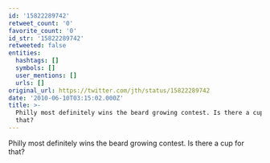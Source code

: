 ```yaml
---
id: '15822289742'
retweet_count: '0'
favorite_count: '0'
id_str: '15822289742'
retweeted: false
entities:
  hashtags: []
  symbols: []
  user_mentions: []
  urls: []
original_url: https://twitter.com/jth/status/15822289742
date: '2010-06-10T03:15:02.000Z'
title: >-
  Philly most definitely wins the beard growing contest. Is there a cup for
  that?
---
```


Philly most definitely wins the beard growing contest. Is there a cup for that?